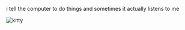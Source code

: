 i tell the computer to do things and sometimes it actually listens to me
<!--START_SECTION:update_image-->
<img src=https://raw.githubusercontent.com/sneakykestrel/sneakykestrel/main/.github/images/actions-have-consequences.gif height="" width="" align=left alt=kitty />
<!--END_SECTION:update_image-->

